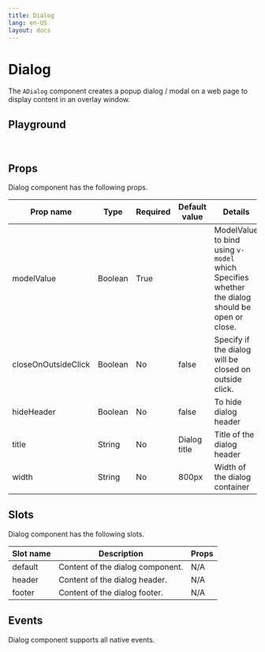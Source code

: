 ```yaml
---
title: Dialog
lang: en-US
layout: docs
---
```


<script setup lang="ts">
 import {shallowRef} from "vue"; 
import { ADialog, AButton} from '../../src/'
import { ADialogMeta } from '../../src/components/ADialog/ADialog.meta'
import PG from '../../src/playground/PG.vue'

const showingDialog = shallowRef(false);
const showingDialog1 = shallowRef(false);

</script>

# Dialog

The <code>ADialog</code> component creates a popup dialog / modal on a web page to display content in an overlay window.

<!-- {{ADialogMeta.description}}. -->

<ADialog closeOnOutsideClick width="500px" title="Dialog titles" v-model="showingDialog"> 
<template #footer>Footer slot</template>
<template #header>Header slot</template>
<template #default>Lorem ipsum dolar</template>
</ADialog>

## Playground

<br/>

  <div>
    <PG :comp="ADialog" :comp-meta="ADialogMeta">
      <template #default="{ vModels }">
        <AButton @click="showingDialog = true">Show Dialog</AButton>
        <ADialog v-bind="vModels" v-model="showingDialog1">
          <p>
            Lorem ipsum dolor sit amet, consectetur adipiscing elit, sed do eiusmod tempor incididunt ut labore et dolore magna aliqua. Ut enim ad minim veniam, quis nostrud exercitation ullamco laboris nisi ut aliquip ex ea commodo consequat. Duis aute irure dolor in reprehenderit in voluptate velit esse cillum dolore eu fugiat nulla pariatur. Excepteur sint occaecat cupidatat non proident, sunt in culpa qui officia deserunt mollit anim id est laborum
          </p>
        </ADialog>
      </template>
    </PG>

  </div>

## Props

Dialog component has the following props.

| Prop name           | Type    | Required | Default value | Details                                                                                                   |
| ------------------- | ------- | -------- | ------------- | --------------------------------------------------------------------------------------------------------- |
| modelValue          | Boolean | True     |               | ModelValue to bind using <code>v-model</code> which Specifies whether the dialog should be open or close. |
| closeOnOutsideClick | Boolean | No       | false         | Specify if the dialog will be closed on outside click.                                                    |
| hideHeader          | Boolean | No       | false         | To hide dialog header                                                                                     |
| title               | String  | No       | Dialog title  | Title of the dialog header                                                                                |
| width               | String  | No       | 800px         | Width of the dialog container                                                                             |

## Slots

Dialog component has the following slots.

| Slot name | Description                      | Props |
| --------- | -------------------------------- | ----- |
| default   | Content of the dialog component. | N/A   |
| header    | Content of the dialog header.    | N/A   |
| footer    | Content of the dialog footer.    | N/A   |

## Events

Dialog component supports all native events.
